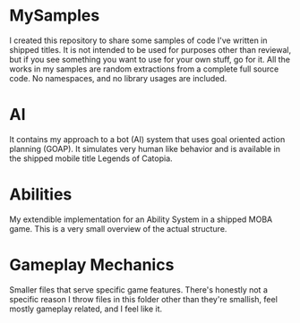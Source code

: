 # MySamples
I created this repository to share some samples of code I've written in shipped titles. It is not intended to be used for purposes other than reviewal, but if you see something you want to use for your own stuff, go for it.
All the works in my samples are random extractions from a complete full source code. No namespaces, and no library usages are included.

# AI
It contains my approach to a bot (AI) system that uses goal oriented action planning (GOAP). It simulates very human like behavior and is available in the shipped mobile title Legends of Catopia.
# Abilities
My extendible implementation for an Ability System in a shipped MOBA game. This is a very small overview of the actual structure.
# Gameplay Mechanics
Smaller files that serve specific game features. There's honestly not a specific reason I throw files in this folder other than they're smallish, feel mostly gameplay related, and I feel like it.
